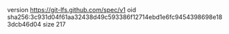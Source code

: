 version https://git-lfs.github.com/spec/v1
oid sha256:3c931d04f61aa32438d49c593386f12714ebd1e6fc9454398698e183dcb46d04
size 217
